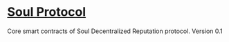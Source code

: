 # [Soul Protocol](https://client.aragon.org/#/trialsaga/)

Core smart contracts of Soul Decentralized Reputation protocol. Version 0.1
